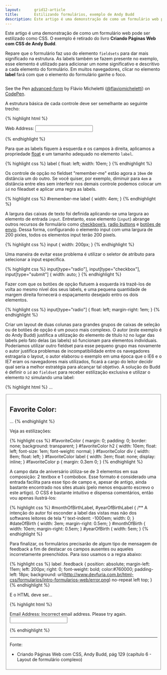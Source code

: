 ```yaml
---
layout:      grid12-article
title:       Estilizando formulários, exemplo de Andy Budd
description: Este artigo é uma demonstração de como um formulário web pode ser estilizado como CSS
---
```


Este artigo é uma demonstração de como um formulário web pode ser estilizado como CSS. O exemplo é retirado do livro
__Criando Páginas Web com CSS de Andy Budd__.

Repare que o formulário faz uso do elemento `fieldsets` para dar mais significado na estrutura. As labels também se 
fazem presente no exemplo, esse elemento é utilizado para adicionar um nome significativo e descritivo a cada elemento 
do formulário. Em muitos navegadores, clicar no elemento __label__ fará com que o elemento do formulário ganhe o foco.

<div data-height="852" data-theme-id="2897" data-slug-hash="zxvPBy" data-default-tab="null" data-user="flaviomicheletti" class='codepen'><pre><code></code></pre>
<p>See the Pen <a href='http://codepen.io/flaviomicheletti/pen/zxvPBy/'>advanced-form</a> by Flávio Micheletti (<a href='http://codepen.io/flaviomicheletti'>@flaviomicheletti</a>) on <a href='http://codepen.io'>CodePen</a>.</p>
</div><script async src="//assets.codepen.io/assets/embed/ei.js"></script>

A estrutura básica de cada controle deve ser semelhante ao seguinte trecho:

{% highlight html %}
<p>
    <label for="url">Web Address:</label>
    <input name="url" id="url" type="text" />
</p>
{% endhighlight %}

Para que as labels fiquem à esquerda e os campos à direita, aplicamos a propriedade [float](/html-css/float/) e um tamanho
adequado no elemento `label`.

{% highlight css %}
label {
    float: left;
    width: 10em;
}
{% endhighlight %}

Os controle de opção no fieldset "remember-me" estão agora a `10em` de distância um do outro. Se você quiser, por exemplo,
diminuir para `4em` a distância entre eles sem interferir nos demais controle podemos colocar um `id` no fileadset e
aplicar uma regra as labels.

{% highlight css %}
#remember-me label {
    width: 4em;
}
{% endhighlight %}

A largura das caixas de texto foi definida aplicando-se uma largura ao elemento de entrada `input`. Entretanto, esse
elemento (`input`) abrange outros recursos de formulário como 
[checkboxe’s](/html-css/formularios/checkbox/), 
[radio buttons](/html-css/formularios/radio-buttons/) e
[botões de envio](/html-css/formularios/button-submit-reset/).
Dessa forma, configurando o elemento input com uma largura de 200 pixles, todos os elementos input terão 200 pixels.

{% highlight css %}
input {
    width: 200px;
}
{% endhighlight %}

Uma maneira de evitar esse problema é utilizar o seletor de atributo para selecionar a input específica.

{% highlight css %}
input[type="radio"], input[type="checkbox"], input[type="submit"] {
    width: auto;
}
{% endhighlight %}

Fazer com que os botões de opção flutuem à esquerda irá trazê-los de volta ao mesmo nível dos seus labels, e uma pequena
quantidade de margem direita fornecerá o espaçamento desejado entro os dois elementos.

{% highlight css %}
input[type="radio"] {
    float: left;
    margin-right: 1em;
}
{% endhighlight %}


Criar um layout de duas colunas para grandes grupos de caixas de seleção ou de botões de opção é um pouco mais complexo.
O autor (este exemplo é do Andy Budd) justifica a utilização do elemento de título `h2` no lugar das labels pelo fato
delas (as labels) só funcionam para elementos individuais. Poderíamos utilizar outro fieldset para esse pequeno
grupo mas novamente o autor justifica problemas de incompatibilidade entre os navegadores estragaria o layout, o autor
elaborou o exemplo em uma época que o IE6 e o IE7 eram os navegadores mais utilizados, ficará a cargo do leitor decidir
qual seria a melhor estratégia para alcançar tal objetivo. A solução do Budd é definir o `id` ao `fieldset` para receber
estilização exclusiva e utilizar o elemento `h2` simulando uma label:

{% highlight html %}
...
    <fieldset id="favoriteColor">
        <h2>Favorite Color:</h2>
...
{% endhighlight %}

Veja as estilizações:

{% highlight css %}
#favoriteColor {
    margin: 0;
    padding: 0;
    border: none;
    background: transparent;
}
#favoriteColor h2 {
    width: 10em;
    float: left;
    font-size: 1em;
    font-weight: normal;
}
#favoriteColor div {
    width: 8em;
    float: left;
}
#favoriteColor label {
    width: 3em;
    float: none;
    display: inline;
}
#favoriteColor p {
    margin: 0.3em 0;
}
{% endhighlight %}

A campo data de aniversário útiliza-se de 3 elementos em sua composição: 2 textbox e 1 combobox. Esse formato é
considerado uma entrada facilita para esse tipo de campo e, apesar de antigo, ainda bastante encontrado nos sites atuais
(pelo menos enquanto escrevo o este artigo). O CSS é bastante intuitivo e dispensa comentários, então vou apenas ilustrá-los:

{% highlight css %}
#monthOfBirthLabel, #yearOfBirthLabel {
    /**
    A intenção do autor foi esconder a label das vistas
    mas não dos softwares leitores de tela */
    text-indent: -1000em;
    width: 0;
}
#dateOfBirth {
    width: 3em;
    margin-right: 0.5em;
}
#monthOfBirth {
    width: 10em;
    margin-right: 0.5em;
}
#yearOfBirth {
    width: 5em;
}
{% endhighlight %}

Para finalizar, os formulários precisarão de algum tipo de mensagem de feedback a fim de destacar os campos ausentes ou
aqueles incorretamente preenchidos. Para isso usamos o a regra abaixo:

{% highlight css %}
label .feedback {
    position: absolute;
    margin-left: 11em;
    left: 200px;
    right: 0;
    font-weight: bold;
    color:#760000;
    padding-left: 18px;
    background: url(http://www.devfuria.com.br/html-css/formularios/intro-formularios-web/error.png) no-repeat left top;
}
{% endhighlight %}

E o HTML deve ser...

{% highlight html %}
<p>
    <label for="email">Email Address: <span class="feedback">Incorrect email address. Please try again.</span></label>
    <input name="email" id="email" type="text" />
</p>
{% endhighlight %}


<hr>
Fonte:

- Criando Páginas Web com CSS, Andy Budd, pág 129 (capítulo 6 - Layout de formulário complexo)
